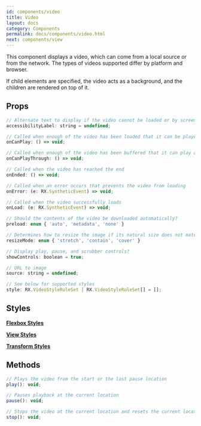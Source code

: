 ```yaml
---
id: components/video
title: Video
layout: docs
category: Components
permalink: docs/components/video.html
next: components/view
---
```


This component displays a video, which can come from a local source or from the network. The types of videos supported differ by platform and browser.

If child elements are specified, the video acts as a background, and the children are rendered on top of it.

## Props
``` javascript
// Alternate text to display if the video cannot be loaded or by screen readers
accessibilityLabel: string = undefined;

// Called when enough of the video has been loaded that it can be played
onCanPlay: () => void;

// Called when enough of the video has been buffered that it can play all the way to the end without stopping
onCanPlayThrough: () => void;

// Called when the video has reached the end
onEnded: () => void;

// Called when an error occurs that prevents the video from loading
onError: (e: RX.SyntheticEvent) => void;

// Called when the video successfully loads
onLoad: (e: RX.SyntheticEvent) => void;

// Should the contents of the video be downloaded automatically?
preload: enum { 'auto', 'metadata', 'none' }

// Determines how to resize the image if its natural size does not match the size of the container
resizeMode: enum { 'stretch', 'contain', 'cover' }

// Display play, pause, and scrubber controls?
showControls: boolean = true;

// URL to image
source: string = undefined;

// See below for supported styles
style: RX.VideoStyleRuleSet | RX.VideoStyleRuleSet[] = [];
```

## Styles
[**Flexbox Styles**](/reactxp/docs/styles.html#flexbox-style-attributes)

[**View Styles**](/reactxp/docs/styles.html#view-style-attributes)

[**Transform Styles**](/reactxp/docs/styles.html#transform-style-attributes)

## Methods
``` javascript
// Plays the video from the start or the last pause location
play(): void;

// Pauses playback at the current location
pause(): void;

// Stops the video at the current location and resets the current location to the start
stop(): void;
```



